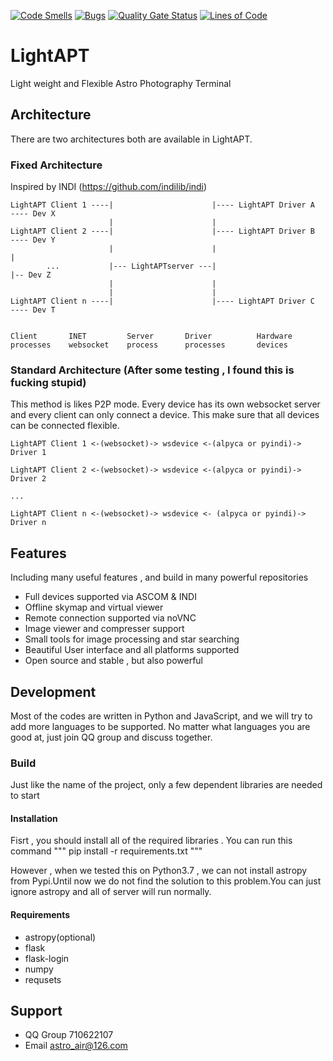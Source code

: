 [![Code Smells](https://sonarcloud.io/api/project_badges/measure?project=AstroAir-Develop-Team_lightapt&metric=code_smells)](https://sonarcloud.io/summary/new_code?id=AstroAir-Develop-Team_lightapt)
[![Bugs](https://sonarcloud.io/api/project_badges/measure?project=AstroAir-Develop-Team_lightapt&metric=bugs)](https://sonarcloud.io/summary/new_code?id=AstroAir-Develop-Team_lightapt)
[![Quality Gate Status](https://sonarcloud.io/api/project_badges/measure?project=AstroAir-Develop-Team_lightapt&metric=alert_status)](https://sonarcloud.io/summary/new_code?id=AstroAir-Develop-Team_lightapt)
[![Lines of Code](https://sonarcloud.io/api/project_badges/measure?project=AstroAir-Develop-Team_lightapt&metric=ncloc)](https://sonarcloud.io/summary/new_code?id=AstroAir-Develop-Team_lightapt)

# LightAPT
Light weight and Flexible Astro Photography Terminal

## Architecture
There are two architectures both are available in LightAPT.

### Fixed Architecture
Inspired by INDI (https://github.com/indilib/indi)

    LightAPT Client 1 ----|                      |---- LightAPT Driver A  ---- Dev X
                          |                      |
    LightAPT Client 2 ----|                      |---- LightAPT Driver B  ---- Dev Y
                          |                      |                              |
            ...           |--- LightAPTserver ---|                              |-- Dev Z
                          |                      |
                          |                      |
    LightAPT Client n ----|                      |---- LightAPT Driver C  ---- Dev T


    Client       INET         Server       Driver          Hardware
    processes    websocket    process      processes       devices

### Standard Architecture (After some testing , I found this is fucking stupid)
This method is likes P2P mode. Every device has its own websocket server and every client can only connect a device. This make sure that all devices can be connected flexible.

    LightAPT Client 1 <-(websocket)-> wsdevice <-(alpyca or pyindi)-> Driver 1

    LightAPT Client 2 <-(websocket)-> wsdevice <-(alpyca or pyindi)-> Driver 2

    ...

    LightAPT Client n <-(websocket)-> wsdevice <- (alpyca or pyindi)-> Driver n
    
## Features
Including many useful features , and build in many powerful repositories
+ Full devices supported via ASCOM & INDI
+ Offline skymap and virtual viewer
+ Remote connection supported via noVNC
+ Image viewer and compresser support
+ Small tools for image processing and star searching
+ Beautiful User interface and all platforms supported
+ Open source and stable , but also powerful

## Development
Most of the codes are written in Python and JavaScript, and we will try to add more languages to be supported. No matter what languages you are good at, just join QQ group and discuss together.

### Build
Just like the name of the project, only a few dependent libraries are needed to start

#### Installation

Fisrt , you should install all of the required libraries . You can run this command
"""
pip install -r requirements.txt
"""

However , when we tested this on Python3.7 , we can not install astropy from Pypi.Until now we do not find the solution to this problem.You can just ignore astropy and all of server will run normally.

#### Requirements

+ astropy(optional)
+ flask
+ flask-login
+ numpy
+ requsets 

## Support
+ QQ Group 710622107
+ Email astro_air@126.com
